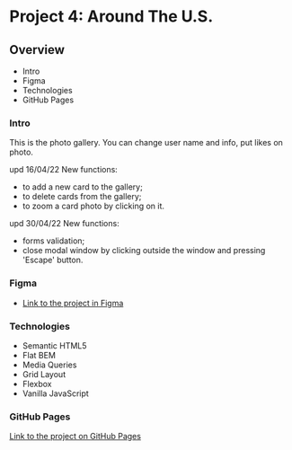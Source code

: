 # Project 4: Around The U.S.

## Overview

* Intro
* Figma
* Technologies
* GitHub Pages

### Intro

This is the photo gallery. You can change user name and info, put likes on photo.

upd 16/04/22 New functions: 
* to add a new card to the gallery;
* to delete cards from the gallery;
* to zoom a card photo by clicking on it.

upd 30/04/22 New functions:
* forms validation;
* close modal window by clicking outside the window and pressing 'Escape' button.

### Figma

* [Link to the project in Figma](https://www.figma.com/file/SurN1jaeEQIhuZEDMhmWWf/Sprint-4-Around-The-U.S.-desktop-mobile?node-id=0%3A1)

### Technologies

* Semantic HTML5
* Flat BEM
* Media Queries
* Grid Layout
* Flexbox
* Vanilla JavaScript

### GitHub Pages

[Link to the project on GitHub Pages](https://tatianabialik.github.io/web_project_4/)